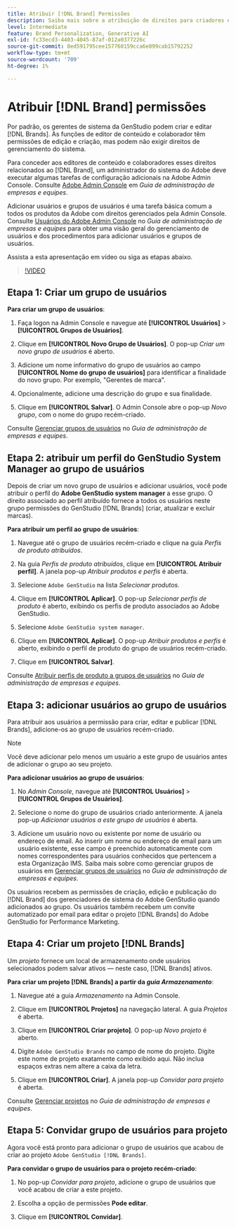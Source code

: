 ```yaml
---
title: Atribuir [!DNL Brand] Permissões
description: Saiba mais sobre a atribuição de direitos para criadores e editores do GenStudio for Performance Marketing [!DNL Brand] .
level: Intermediate
feature: Brand Personalization, Generative AI
exl-id: fc33ecd3-4403-4045-87af-012a0377226c
source-git-commit: 8ed591795cee157760159cca6e899cab15792252
workflow-type: tm+mt
source-wordcount: '709'
ht-degree: 1%

---
```


# Atribuir [!DNL Brand] permissões

Por padrão, os gerentes de sistema da GenStudio podem criar e editar [!DNL Brands]. As funções de editor de conteúdo e colaborador têm permissões de edição e criação, mas podem não exigir direitos de gerenciamento do sistema.

Para conceder aos editores de conteúdo e colaboradores esses direitos relacionados ao [!DNL Brand], um administrador do sistema do Adobe deve executar algumas tarefas de configuração adicionais na Adobe Admin Console. Consulte [Adobe Admin Console](https://helpx.adobe.com/enterprise/using/admin-console.html#Overview) em _Guia de administração de empresas e equipes_.

Adicionar usuários e grupos de usuários é uma tarefa básica comum a todos os produtos da Adobe com direitos gerenciados pela Admin Console. Consulte [Usuários do Adobe Admin Console](https://helpx.adobe.com/br/enterprise/using/users.html) no _Guia de administração de empresas e equipes_ para obter uma visão geral do gerenciamento de usuários e dos procedimentos para adicionar usuários e grupos de usuários.

Assista a esta apresentação em vídeo ou siga as etapas abaixo.

>[!VIDEO](https://video.tv.adobe.com/v/3470499/?learn=on&enablevpops)

## Etapa 1: Criar um grupo de usuários

**Para criar um grupo de usuários**:

1. Faça logon na Admin Console e navegue até **[!UICONTROL Usuários]** > **[!UICONTROL Grupos de Usuários]**.

1. Clique em **[!UICONTROL Novo Grupo de Usuários]**. O pop-up _Criar um novo grupo de usuários_ é aberto.

1. Adicione um nome informativo do grupo de usuários ao campo **[!UICONTROL Nome do grupo de usuários]** para identificar a finalidade do novo grupo. Por exemplo, &quot;Gerentes de marca&quot;.

1. Opcionalmente, adicione uma descrição do grupo e sua finalidade.

1. Clique em **[!UICONTROL Salvar]**. O Admin Console abre o pop-up _Novo grupo_, com o nome do grupo recém-criado.

Consulte [Gerenciar grupos de usuários](https://helpx.adobe.com/br/enterprise/using/user-groups.html) no _Guia de administração de empresas e equipes_.

## Etapa 2: atribuir um perfil do GenStudio System Manager ao grupo de usuários

Depois de criar um novo grupo de usuários e adicionar usuários, você pode atribuir o perfil do **Adobe GenStudio system manager** a esse grupo. O direito associado ao perfil atribuído fornece a todos os usuários neste grupo permissões do GenStudio [!DNL Brands] (criar, atualizar e excluir marcas).

**Para atribuir um perfil ao grupo de usuários**:

1. Navegue até o grupo de usuários recém-criado e clique na guia _Perfis de produto atribuídos_.

1. Na guia _Perfis de produto atribuídos_, clique em **[!UICONTROL Atribuir perfil]**. A janela pop-up _Atribuir produtos e perfis_ é aberta.

1. Selecione `Adobe GenStudio` na lista _Selecionar produtos_.

1. Clique em **[!UICONTROL Aplicar]**. O pop-up _Selecionar perfis de produto_ é aberto, exibindo os perfis de produto associados ao Adobe GenStudio.

1. Selecione `Adobe GenStudio system manager`.

1. Clique em **[!UICONTROL Aplicar]**. O pop-up _Atribuir produtos e perfis_ é aberto, exibindo o perfil de produto do grupo de usuários recém-criado.

1. Clique em **[!UICONTROL Salvar]**.

Consulte [Atribuir perfis de produto a grupos de usuários](https://helpx.adobe.com/br/enterprise/using/user-groups.html) no _Guia de administração de empresas e equipes_.

## Etapa 3: adicionar usuários ao grupo de usuários

Para atribuir aos usuários a permissão para criar, editar e publicar [!DNL Brands], adicione-os ao grupo de usuários recém-criado.

>[!NOTE]
>
>Você deve adicionar pelo menos um usuário a este grupo de usuários antes de adicionar o grupo ao seu projeto.

**Para adicionar usuários ao grupo de usuários**:

1. No _Admin Console_, navegue até **[!UICONTROL Usuários]** > **[!UICONTROL Grupos de Usuários]**.

1. Selecione o nome do grupo de usuários criado anteriormente. A janela pop-up _Adicionar usuários a este grupo de usuários_ é aberta.

1. Adicione um usuário novo ou existente por nome de usuário ou endereço de email. Ao inserir um nome ou endereço de email para um usuário existente, esse campo é preenchido automaticamente com nomes correspondentes para usuários conhecidos que pertencem a esta Organização IMS. Saiba mais sobre como gerenciar grupos de usuários em [Gerenciar grupos de usuários](https://helpx.adobe.com/br/enterprise/using/user-groups.html) no _Guia de administração de empresas e equipes_.

Os usuários recebem as permissões de criação, edição e publicação do [!DNL Brand] dos gerenciadores de sistema do Adobe GenStudio quando adicionados ao grupo. Os usuários também recebem um convite automatizado por email para editar o projeto [!DNL Brands] do Adobe GenStudio for Performance Marketing.

## Etapa 4: Criar um projeto [!DNL Brands]

Um _projeto_ fornece um local de armazenamento onde usuários selecionados podem salvar ativos — neste caso, [!DNL Brands] ativos.

**Para criar um projeto [!DNL Brands] a partir da _guia Armazenamento_**:

1. Navegue até a guia _Armazenamento_ na Admin Console.

1. Clique em **[!UICONTROL Projetos]** na navegação lateral. A guia _Projetos_ é aberta.

1. Clique em **[!UICONTROL Criar projeto]**. O pop-up _Novo projeto_ é aberto.

1. Digite `Adobe GenStudio Brands` no campo de nome do projeto. Digite este nome de projeto exatamente como exibido aqui. Não inclua espaços extras nem altere a caixa da letra.

1. Clique em **[!UICONTROL Criar]**. A janela pop-up _Convidar para projeto_ é aberta.

Consulte [Gerenciar projetos](https://helpx.adobe.com/enterprise/using/projects-in-business-storage.html) no _Guia de administração de empresas e equipes_.

## Etapa 5: Convidar grupo de usuários para projeto

Agora você está pronto para adicionar o grupo de usuários que acabou de criar ao projeto `Adobe GenStudio [!DNL Brands]`.

**Para convidar o grupo de usuários para o projeto recém-criado**:

1. No pop-up _Convidar para projeto_, adicione o grupo de usuários que você acabou de criar a este projeto.

1. Escolha a opção de permissões **Pode editar**.

1. Clique em **[!UICONTROL Convidar]**.
